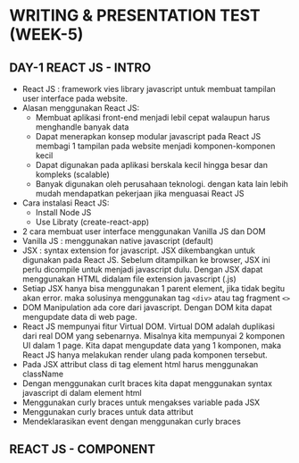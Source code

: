 # WRITING & PRESENTATION TEST (WEEK-5)
## DAY-1 REACT JS - INTRO
* React JS : framework vies library javascript untuk membuat tampilan user interface pada website.
* Alasan menggunakan React JS:
    * Membuat aplikasi front-end menjadi lebil cepat walaupun harus menghandle banyak data
    * Dapat menerapkan konsep modular javascript pada React JS membagi 1 tampilan pada website menjadi komponen-komponen kecil
     * Dapat digunakan pada aplikasi berskala kecil hingga besar dan kompleks (scalable)
     * Banyak digunakan oleh perusahaan teknologi. dengan kata lain lebih mudah mendapatkan pekerjaan jika menguasai React JS
* Cara instalasi React JS:
    * Install Node JS
    * Use Libraty (create-react-app)
* 2 cara membuat user interface menggunakan Vanilla JS dan DOM
* Vanilla JS : menggunakan native javascript (default)
* JSX : syntax extension for javascript. JSX dikembangkan untuk digunakan pada React JS. Sebelum ditampilkan ke browser, JSX ini perlu dicompile untuk menjadi javascript dulu. Dengan JSX dapat menggunakan HTML didalam file extension javascript (.js)
* Setiap JSX hanya bisa menggunakan 1 parent element, jika tidak begitu akan error. maka solusinya menggunakan tag `<div>` atau tag fragment `<>`
* DOM Manipulation ada core dari javascript. Dengan DOM kita dapat mengupdate data di web page.
* React JS mempunyai fitur Virtual DOM. Virtual DOM adalah duplikasi dari real DOM yang sebenarnya. Misalnya kita mempunyai 2 komponen UI dalam 1 page. Kita dapat mengupdate data yang 1 komponen, maka React JS hanya melakukan render ulang pada komponen tersebut.
* Pada JSX attribut class di tag element html harus menggunakan className
* Dengan menggunakan curlt braces kita dapat menggunakan syntax javascript di dalam element html
* Menggunakan curly braces untuk mengakses variable pada JSX
* Menggunakan curly braces untuk data attribut
* Mendeklarasikan event dengan menggunakan curly braces

## REACT JS - COMPONENT
